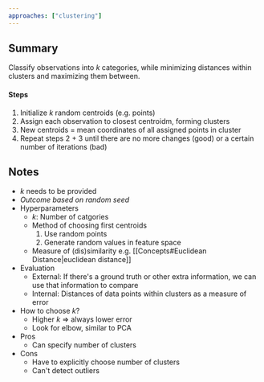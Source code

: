 ```yaml
---
approaches: ["clustering"]
---
```

## Summary
Classify observations into $k$ categories, while minimizing distances within clusters and maximizing them between.

#### Steps
1. Initialize $k$ random centroids (e.g. points)
2. Assign each observation to closest centroidm, forming clusters
3. New centroids = mean coordinates of all assigned points in cluster
4. Repeat steps 2 + 3 until there are no more changes (good) or a certain number of iterations (bad)

## Notes
- $k$ needs to be provided
- *Outcome based on random seed*
- Hyperparameters
	- $k$: Number of catgories
	- Method of choosing first centroids
		1. Use random points
		2. Generate random values in feature space
	- Measure of (dis)similarity e.g. [[Concepts#Euclidean Distance|euclidean distance]]
- Evaluation
	- External: If there's a ground truth or other extra information, we can use that information to compare
	- Internal: Distances of data points within clusters as a measure of error
- How to choose $k$?
	- Higher $k$ => always lower error
	- Look for elbow, similar to PCA
- Pros
	- Can specify number of clusters
- Cons
	- Have to explicitly choose number of clusters
	- Can't detect outliers
